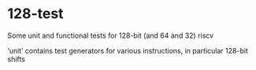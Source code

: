 # 128-test
Some unit and functional tests for 128-bit (and 64 and 32) riscv

‘unit’ contains test generators for various instructions, in particular 128-bit shifts
